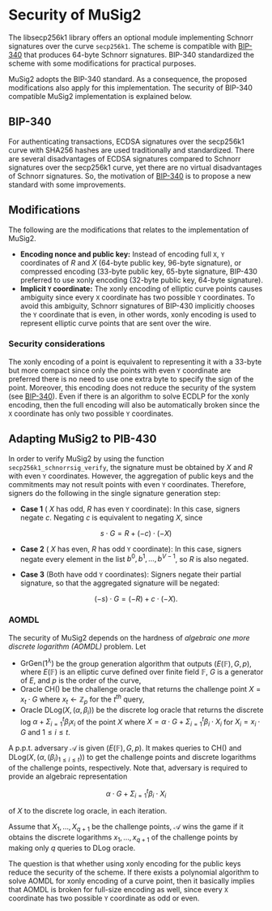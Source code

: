 # Security of MuSig2
The libsecp256k1 library offers an optional module implementing Schnorr signatures over the curve `secp256k1`.
The scheme is compatible with [BIP-340](https://github.com/bitcoin/bips/blob/master/bip-0340.mediawiki) that produces 64-byte Schnorr signatures.
BIP-340 standardized the scheme with some modifications for practical purposes.

MuSig2 adopts the BIP-340 standard. As a consequence, the proposed modifications also apply for this implementation.
The security of BIP-340 compatible MuSig2 implementation is explained below.

## BIP-340
For authenticating transactions, ECDSA signatures over the secp256k1 curve with SHA256 hashes are used traditionally
and standardized.
There are several disadvantages of ECDSA signatures compared to Schnorr signatures over the secp256k1 curve, yet 
there are no virtual disadvantages of Schnorr signatures.
So, the motivation of [BIP-340](https://github.com/bitcoin/bips/blob/master/bip-0340.mediawiki) is to propose a new 
standard with some improvements.

## Modifications
The following are the modifications that relates to the implementation of MuSig2.
- **Encoding nonce and public key:** Instead of encoding full `X`, `Y` coordinates of $R$ and $X$ (64-byte public
  key, 96-byte signature), or compressed
  encoding (33-byte public key, 65-byte signature, BIP-430 preferred to use xonly encoding (32-byte public key,
  64-byte signature).
- **Implicit `Y` coordinate:** The xonly encoding of elliptic curve points causes ambiguity since every `X` coordinate has two possible `Y` coordinates.
  To avoid this ambiguity, Schnorr signatures of BIP-430 implicitly chooses the `Y` coordinate that is even, in
  other words, xonly encoding is used to represent elliptic curve points that are sent over the wire.
### Security considerations
The xonly encoding of a point is equivalent to representing it with a 33-byte but more compact since only the points with even `Y` coordinate are preferred there is no need to use one extra byte to specify the sign of the point.
Moreover, this encoding does not reduce the security of the system (see [BIP-340](https://github.com/bitcoin/bips/blob/master/bip-0340.mediawiki#:~:text=Despite%20halving%20the,8%5D.)).
Even if there is an algorithm to solve ECDLP for the xonly encoding, then the full encoding will also be
automatically broken since the `X` coordinate has only two possible `Y` coordinates.

## Adapting MuSig2 to PIB-430
In order to verify MuSig2 by using the function `secp256k1_schnorrsig_verify`, the signature must be obtained by $X$ and $R$ with even `Y` coordinates.
However, the aggregation of public keys and the commitments may not result points with even `Y` coordinates.
Therefore, signers do the following in the single signature generation step:

- **Case 1** ( $X$ has odd, $R$ has even `Y` coordinate): In this case, signers negate $c$.
  Negating $c$ is equivalent to negating $X$, since

$$ s \cdot G = R + (-c) \cdot (-X) $$

- **Case 2** ( $X$ has even, $R$ has odd `Y` coordinate): In this case,
  signers negate every element in the list $b^0, b^1, \ldots, b^{V-1}$, so $R$ is also negated.

- **Case 3** (Both have odd `Y` coordinates): Signers negate their partial signature, so that the aggregated signature will be negated:

$$ (-s) \cdot G = (-R) + c \cdot (-X). $$

### AOMDL
The security of MuSig2 depends on the hardness of *algebraic one more discrete logarithm (AOMDL)* problem. 
Let
* $\mathsf{GrGen}(1^\lambda)$ be the group generation algorithm that outputs $(E(\mathbb{F}), G, p)$, where $E(\mathbb{F})$ is an elliptic curve defined over finite field $\mathbb{F}$, $G$ is a generator of $E$, and $p$ is the order of the curve,
* Oracle $\mathsf{CH}()$ be the challenge oracle that returns the challenge point $X = x_t \cdot G$ where $x_t 
  \leftarrow \mathbb{Z}_p$ for the $t^{th}$ query,
* Oracle $\mathsf{DLog}(X, (\alpha, \beta_i))$ be the discrete log oracle that returns the 
  discrete log $\alpha + \Sigma_{i=1}^t \beta_i x_i$ of the point $X$ where $X = \alpha \cdot G + \Sigma_{i=1}^t 
  \beta_i \cdot X_i$ for $X_i = x_i \cdot G$ and ${1 \leq i \leq t}$.

A p.p.t. adversary $\mathcal{A}$ is given $(E(\mathbb{F}), G, p)$. It makes queries to $\mathsf{CH}()$ and $\mathsf{DLog}(X, (\alpha, (\beta_i)_{1 \leq i \leq t}))$ to get the challenge points and discrete logarithms of the challenge points, respectively. Note that, adversary is required to provide an algebraic representation

$$\alpha \cdot G+ \Sigma_{i=1}^t \beta_i \cdot X_i$$

of $X$ to the discrete log oracle, in each iteration.

Assume that $X_1, \ldots, X_{q+1}$ be the challenge points, $\mathcal{A}$ wins the game if it obtains the discrete 
logarithms $x_1, \ldots, x_{q+1}$ of the challenge points by making only $q$ queries to $\mathsf{DLog}$ oracle.

The question is that whether using xonly encoding for the public keys reduce the security of the scheme.
If there exists a polynomial algorithm to solve AOMDL for xonly encoding of a curve point, then it basically implies that AOMDL is broken for full-size encoding as well, since every `X` coordinate has two possible `Y` coordinate as odd or even.

